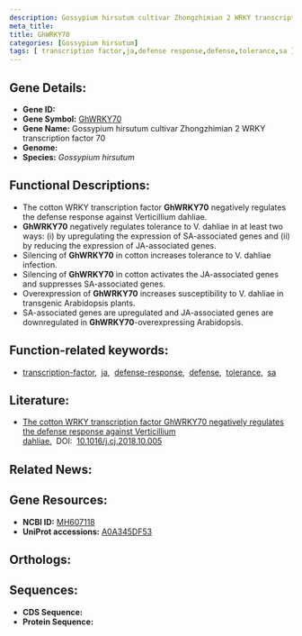 ```yaml
---
description: Gossypium hirsutum cultivar Zhongzhimian 2 WRKY transcription factor 70 ; Gossypium hirsutum
meta_title:
title: GhWRKY70
categories: [Gossypium hirsutum]
tags: [ transcription factor,ja,defense response,defense,tolerance,sa ]
---
```


## Gene Details:
- **Gene ID:** []()
- **Gene Symbol:** <u>GhWRKY70</u>
- **Gene Name:** Gossypium hirsutum cultivar Zhongzhimian 2 WRKY transcription factor 70
- **Genome:** 
- **Species:** *Gossypium hirsutum*

## Functional Descriptions:
   - The cotton WRKY transcription factor **GhWRKY70** negatively regulates the defense response against Verticillium dahliae.
   - **GhWRKY70** negatively regulates tolerance to V. dahliae in at least two ways: (i) by upregulating the expression of SA-associated genes and (ii) by reducing the expression of JA-associated genes.
   - Silencing of **GhWRKY70** in cotton increases tolerance to V. dahliae infection.
   - Silencing of **GhWRKY70** in cotton activates the JA-associated genes and suppresses SA-associated genes.
   - Overexpression of **GhWRKY70** increases susceptibility to V. dahliae in transgenic Arabidopsis plants.
   - SA-associated genes are upregulated and JA-associated genes are downregulated in **GhWRKY70**-overexpressing Arabidopsis.

## Function-related keywords:
   - [transcription-factor](/tags/transcription-factor/),&nbsp;&nbsp;[ja](/tags/ja/),&nbsp;&nbsp;[defense-response](/tags/defense-response/),&nbsp;&nbsp;[defense](/tags/defense/),&nbsp;&nbsp;[tolerance](/tags/tolerance/),&nbsp;&nbsp;[sa](/tags/sa/)

## Literature:
   - [The cotton WRKY transcription factor GhWRKY70 negatively regulates the defense response against Verticillium dahliae.](https://www.doi.org/10.1016/j.cj.2018.10.005)&nbsp;&nbsp;DOI:&nbsp;&nbsp;[10.1016/j.cj.2018.10.005](https://www.doi.org/10.1016/j.cj.2018.10.005)

## Related News:

## Gene Resources:
- **NCBI ID:**  [MH607118](https://www.ncbi.nlm.nih.gov/search/all/?term=MH607118)
- **UniProt accessions:**  [A0A345DF53](https://www.uniprot.org/uniprotkb/A0A345DF53/entry)

## Orthologs:

## Sequences:
- **CDS Sequence:**
- **Protein Sequence:**
